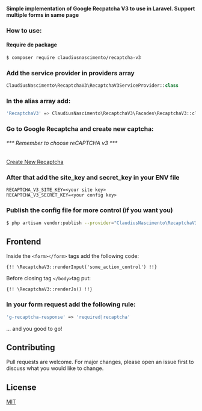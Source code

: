 #### Simple implementation of Google Recpatcha V3 to use in Laravel. Support multiple forms in same page

### How to use:

#### Require de package
```sh
$ composer require claudiusnascimento/recaptcha-v3
```

### Add the service provider in providers array
```php
ClaudiusNascimento\RecaptchaV3\RecaptchaV3ServiceProvider::class
```

### In the alias array add:
```sh
'RecaptchaV3' => ClaudiusNascimento\RecaptchaV3\Facades\RecaptchaV3::class
```

### Go to Google Recaptcha and create new captcha:
###### *** Remember to choose reCAPTCHA v3 ***
[Create New Recaptcha](https://www.google.com/recaptcha/admin/create)



### After that add the site_key and secret_key in your ENV file

```env
RECAPTCHA_V3_SITE_KEY=<your site key>
RECAPTCHA_V3_SECRET_KEY=<your config key>
```

### Publish the config file for more control (if you want you)
```sh
$ php artisan vendor:publish --provider="ClaudiusNascimento\RecaptchaV3\RecaptchaV3ServiceProvider" --tag="config"
```

## Frontend
Inside the ```<form></form>``` tags add the following code:

```
{!! \RecaptchaV3::renderInput('some_action_control') !!}
```

Before closing tag ```</body>```tag put:
```
{!! \RecaptchaV3::renderJs() !!}
```

### In your form request add the following rule:
```php
'g-recaptcha-response' => 'required|recaptcha'
```

... and you good to go!

## Contributing
Pull requests are welcome. For major changes, please open an issue first to discuss what you would like to change.

## License
[MIT](https://choosealicense.com/licenses/mit/)

